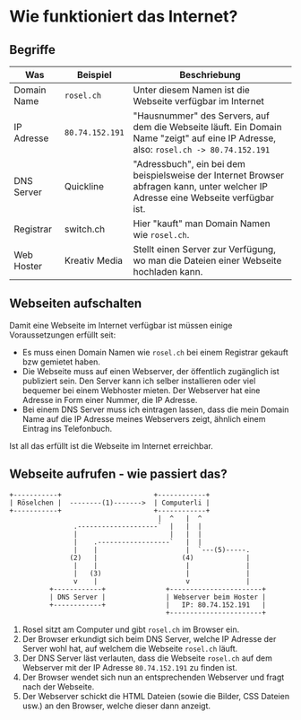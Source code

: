 # Wie funktioniert das Internet?

## Begriffe

| Was         | Beispiel      | Beschriebung                                                                                                                       |
|-------------|---------------|------------------------------------------------------------------------------------------------------------------------------------|
| Domain Name | `rosel.ch`      | Unter diesem Namen ist die Webseite verfügbar im Internet                                                                          |
| IP Adresse  | `80.74.152.191` | "Hausnummer" des Servers, auf dem die Webseite läuft. Ein Domain Name "zeigt" auf eine IP Adresse, also: `rosel.ch -> 80.74.152.191` |
| DNS Server  | Quickline     | "Adressbuch", ein bei dem beispielsweise der Internet Browser abfragen kann, unter welcher IP Adresse eine Webseite verfügbar ist. |
| Registrar   | switch.ch     | Hier "kauft" man Domain Namen wie `rosel.ch`.                                                                                   |
| Web Hoster  | Kreativ Media | Stellt einen Server zur Verfügung, wo man die Dateien einer Webseite hochladen kann.                                               |
## Webseiten aufschalten

Damit eine Webseite im Internet verfügbar ist müssen einige Voraussetzungen erfüllt seit:

* Es muss einen Domain Namen wie `rosel.ch` bei einem Registrar gekauft bzw gemietet haben.
* Die Webseite muss auf einen Webserver, der öffentlich zugänglich ist publiziert sein. Den Server kann ich selber installieren oder viel bequemer bei einem Webhoster mieten. Der Webserver hat eine Adresse in Form einer Nummer, die IP Adresse.
* Bei einem DNS Server muss ich eintragen lassen, dass die mein Domain Name auf die IP Adresse meines Webservers zeigt, ähnlich einem Eintrag ins Telefonbuch.

Ist all das erfüllt ist die Webseite im Internet erreichbar.

## Webseite aufrufen - wie passiert das?

```
+-----------+                       +------------+
| Röselchen |  --------(1)------->  | Computerli |
+-----------+                       +------------+
                                     |  ^   |  ^
                .--------------------`  |   |  |
                |                       |   |  |
                |    .------------------`   |  |
                |    |                      |  `---(5)-----.
               (2)   |                     (4)             |
                |    |                      |              |
                |   (3)                     |              |
                v    |                      v              |
          +------------+               +-----------------------+
          | DNS Server |               | Webserver beim Hoster |
          +------------+               |   IP: 80.74.152.191   |
                                       +-----------------------+
```

1. Rosel sitzt am Computer und gibt `rosel.ch` im Browser ein.
2. Der Browser erkundigt sich beim DNS Server, welche IP Adresse der Server wohl hat, auf welchem die Webseite `rosel.ch` läuft.
3. Der DNS Server läst verlauten, dass die Webseite `rosel.ch` auf dem Webserver mit der IP Adresse `80.74.152.191` zu finden ist.
4. Der Browser wendet sich nun an entsprechenden Webserver und fragt nach der Webseite.
5. Der Webserver schickt die HTML Dateien (sowie die Bilder, CSS Dateien usw.) an den Browser, welche dieser dann anzeigt.
